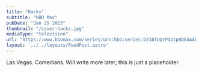 ```yaml
---
title: "Hacks"
subtitle: "HBO Max"
pubDate: "Jan 25 2023"
thumbnail: "/cover-hacks.jpg"
mediaType: "television"
url: "https://www.hbomax.com/series/urn:hbo:series:GYIBToQrPdotpNQEAAAEa"
layout: '../../layouts/FeedPost.astro'
---
```


Las Vegas. Comedians. Will write more later; this is just a placeholder.